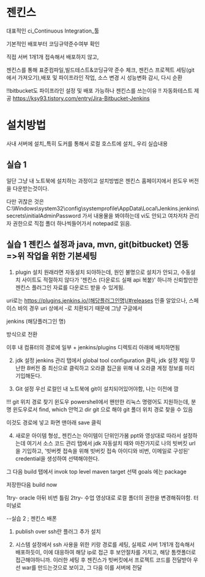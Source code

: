 # 젠킨스
대표적인 ci_Continuous Integration_툴
 
기본적인 배포부터 코딩규약준수여부 확인

직접 서버 1개1개 접속해서 배포하지 않고,

젠킨스를 통해 표준컴파일,빌드테스트&코딩규약 준수 체크, 젠킨스 프로젝트 세팅(git에서 가져오기),배포 및 파이프라인 작업, 소스 변경 시 성능변화 감시, 다시 순환

!!bitbucket도 파이프라인 설정 및 배포 가능하나 젠킨스를 쓰는이유 !! 자동화테스트 제공
https://ksy93.tistory.com/entry/Jira-Bitbucket-Jenkins


# 설치방법
 사내 서버에 설치_특히 도커를 통해서
 로컬 호스트에 설치_ 우리 실습내용

## 실습 1
일단 그냥 내 노트북에 설치하는 과정이고 설치방법은 젠킨스 홈페이지에서
윈도우 버전을 다운받는것이다.

다만 귀찮은 것은 
C:\Windows\system32\config\systemprofile\AppData\Local\Jenkins\.jenkins\secrets\initialAdminPassword
가서 내용물을 봐야하는데 vi도 안되고 여차저차 관리자 권한으로 직접 폴더 하나씩들어가서
notepad로 읽음.

## 실습 1 젠킨스 설정과 java, mvn, git(bitbucket) 연동=>위 작업을 위한 기본세팅
1. plugin 설치
 원래라면 자동설치 되야하는데, 원인 불명으로 설치가 안되고, 수동설치 사이트도 적절하지 않다가
'젠킨스 (다운로드 실패 api 복붙)' 하니까 신뢰할만한 젠킨스 플러그인 자료를 다운로드 받을 수 있게됨.

uri로는
https://plugins.jenkins.io/(해당플러그인명)/#releases
인줄 알았으나, 스페이스 바의 경우 uri 상에서 -로 치환되기 때문에 그냥 구글에서

jenkins (해당플러그인 명)

방식으로 전환

이후 내 컴퓨터의 경로에 일부 + jenkins/plugins 디렉토리 아래에 배치하면됨

2. jdk 설정
jenkins 관리 탭에서 global tool configuration 클릭, jdk 설정
 제일 무난한 8버전 중 최신으로 클릭하고
오라클 접근을 위해
내 오라클 계정 정보를 미리 기입해둔다.

3. Git 설정
우선 로컬인 내 노트북에 git이 설치되어있어야함, 나는 이전에 깜

!!! git 위치 경로 찾기
윈도우 powershell에서 왠만한 리눅스 명령어도 지원하는데,
분명 윈도우로서 find, which 안먹고 
dir git
으로 해야 git 폴더 위치 경로 찾을 수 있음

이것도 경로에 넣고 화면 맨아래 save 클릭

4. 새로운 아이템 형성_ 젠킨스는 아이템이 단위인가봄
ppt와 영상대로 따라서 설정하는데
여기서 소스 코드 관리 탭에서 jdk 자동설치 때와 마찬가지로
나의 빗버킷 url을 기입하고,
 '빗버켓 접속을 위해 빗버킷 접속 아이디와 비번, 이메일로 구성된' credential을 생성하여 선택해야한다.

그 다음 build 탭에서 
invok top level maven target 선택
goals 에는 package

저장한다음 build now

1try- oracle 아뒤 비번 틀림
2try- 수업 영상대로 로컬 폴더의 권한을 변경해줘야함. 터미널로


--실습 2 ; 젠킨스 배폰
1. publish over ssh란 플러그 추가 설치

2. 시스템 설정에서 ssh 사용을 위한 키랑 경로를 세팅, 
 실제로 서버 1개1개 접속해서 배포하듯이, 이에 대응하여
 해당 ip로 접근 후 보안절차를 거치고, 해당 톰캣폴더로 접근해야하니까.
 이러한 세팅 후 젠킨스가 빗버킷에서 프로젝트 코드를 전달받아 우선 war를 만드는것으로 보이고, 그 다음 이를 서버에 전달
